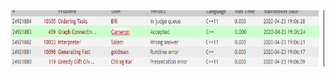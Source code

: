 
<img src="https://github.com/Camigator/3013-ALG-ONeal/blob/master/Pictures/Problem 459.PNG" width=800 height=90>
